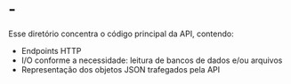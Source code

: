 # <Nome-do-Projeto> - <Nome-da-API>

Esse diretório concentra o código principal da API, contendo:

- Endpoints HTTP
- I/O conforme a necessidade: leitura de bancos de dados e/ou arquivos
- Representação dos objetos JSON trafegados pela API
